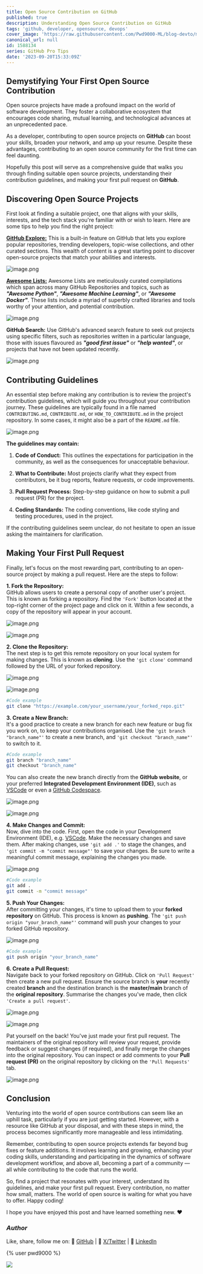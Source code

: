 ```yaml
---
title: Open Source Contribution on GitHub
published: true
description: Understanding Open Source Contribution on GitHub
tags: 'github, developer, opensource, devops'
cover_image: 'https://raw.githubusercontent.com/Pwd9000-ML/blog-devto/main/posts/2023/GitHub-Opensource-Contribute/assets/main-gh-tips.png'
canonical_url: null
id: 1588134
series: GitHub Pro Tips
date: '2023-09-20T15:33:09Z'
---
```


## Demystifying Your First Open Source Contribution

Open source projects have made a profound impact on the world of software development. They foster a collaborative ecosystem that encourages code sharing, mutual learning, and technological advances at an unprecedented pace.

As a developer, contributing to open source projects on **GitHub** can boost your skills, broaden your network, and amp up your resume. Despite these advantages, contributing to an open source community for the first time can feel daunting.

Hopefully this post will serve as a comprehensive guide that walks you through finding suitable open source projects, understanding their contribution guidelines, and making your first pull request on **GitHub**.

## Discovering Open Source Projects

First look at finding a suitable project, one that aligns with your skills, interests, and the tech stack you're familiar with or wish to learn. Here are some tips to help you find the right project:

**[GitHub Explore:](https://github.com/explore)** This is a built-in feature on GitHub that lets you explore popular repositories, trending developers, topic-wise collections, and other curated sections. This wealth of content is a great starting point to discover open-source projects that match your abilities and interests.

![image.png](https://raw.githubusercontent.com/Pwd9000-ML/blog-devto/main/posts/2023/GitHub-Opensource-Contribute/assets/explore.png)

**[Awesome Lists:](https://github.com/topics/awesome)** Awesome Lists are meticulously curated compilations which span across many GitHub Repositories and topics, such as **_"Awesome Python"_**, **_"Awesome Machine Learning"_**, or **_"Awesome Docker"_**. These lists include a myriad of superbly crafted libraries and tools worthy of your attention, and potential contribution.

![image.png](https://raw.githubusercontent.com/Pwd9000-ML/blog-devto/main/posts/2023/GitHub-Opensource-Contribute/assets/awesome.png)

**GitHub Search:** Use GitHub's advanced search feature to seek out projects using specific filters, such as repositories written in a particular language, those with issues flavoured as **_"good first issue"_** or **_"help wanted"_**, or projects that have not been updated recently.

![image.png](https://raw.githubusercontent.com/Pwd9000-ML/blog-devto/main/posts/2023/GitHub-Opensource-Contribute/assets/search.png)

## Contributing Guidelines

An essential step before making any contribution is to review the project's contribution guidelines, which will guide you throughout your contribution journey. These guidelines are typically found in a file named `CONTRIBUTING.md`, `CONTRIBUTE.md`, or `HOW_TO_CONTRIBUTE.md` in the project repository. In some cases, it might also be a part of the `README.md` file.

![image.png](https://raw.githubusercontent.com/Pwd9000-ML/blog-devto/main/posts/2023/GitHub-Opensource-Contribute/assets/cont.png)

**The guidelines may contain:**

1. **Code of Conduct:** This outlines the expectations for participation in the community, as well as the consequences for unacceptable behaviour.

2. **What to Contribute:** Most projects clarify what they expect from contributors, be it bug reports, feature requests, or code improvements.

3. **Pull Request Process:** Step-by-step guidance on how to submit a pull request (PR) for the project.

4. **Coding Standards:** The coding conventions, like code styling and testing procedures, used in the project.

If the contributing guidelines seem unclear, do not hesitate to open an issue asking the maintainers for clarification.

## Making Your First Pull Request

Finally, let's focus on the most rewarding part, contributing to an open-source project by making a pull request. Here are the steps to follow:

**1. Fork the Repository:**  
GitHub allows users to create a personal copy of another user's project. This is known as forking a repository. Find the `'Fork'` button located at the top-right corner of the project page and click on it. Within a few seconds, a copy of the repository will appear in your account.

![image.png](https://raw.githubusercontent.com/Pwd9000-ML/blog-devto/main/posts/2023/GitHub-Opensource-Contribute/assets/fork.png)

![image.png](https://raw.githubusercontent.com/Pwd9000-ML/blog-devto/main/posts/2023/GitHub-Opensource-Contribute/assets/fork2.png)

**2. Clone the Repository:**  
The next step is to get this remote repository on your local system for making changes. This is known as **cloning**. Use the `'git clone'` command followed by the URL of your forked repository.

![image.png](https://raw.githubusercontent.com/Pwd9000-ML/blog-devto/main/posts/2023/GitHub-Opensource-Contribute/assets/clone.png)

![image.png](https://raw.githubusercontent.com/Pwd9000-ML/blog-devto/main/posts/2023/GitHub-Opensource-Contribute/assets/clone2.png)

```bash
#Code example
git clone "https://example.com/your_username/your_forked_repo.git"
```

**3. Create a New Branch:**  
It's a good practice to create a new branch for each new feature or bug fix you work on, to keep your contributions organised. Use the `'git branch "branch_name"'` to create a new branch, and `'git checkout "branch_name"'` to switch to it.

```bash
#Code example
git branch "branch_name"
git checkout "branch_name"
```

You can also create the new branch directly from the **GitHub website**, or your preferred **Integrated Development Environment (IDE)**, such as [VSCode](https://code.visualstudio.com) or even a [GitHub Codespace](https://docs.github.com/en/codespaces/overview?wt.mc_id=DT-MVP-5004771).

![image.png](https://raw.githubusercontent.com/Pwd9000-ML/blog-devto/main/posts/2023/GitHub-Opensource-Contribute/assets/branch.png)

![image.png](https://raw.githubusercontent.com/Pwd9000-ML/blog-devto/main/posts/2023/GitHub-Opensource-Contribute/assets/branch2.png)

**4. Make Changes and Commit:**  
Now, dive into the code. First, open the code in your Development Environment (IDE), e.g. [VSCode](https://code.visualstudio.com/?wt.mc_id=DT-MVP-5004771). Make the necessary changes and save them. After making changes, use `'git add .'` to stage the changes, and `'git commit -m "commit message"'` to save your changes. Be sure to write a meaningful commit message, explaining the changes you made.

![image.png](https://raw.githubusercontent.com/Pwd9000-ML/blog-devto/main/posts/2023/GitHub-Opensource-Contribute/assets/com.png)

```bash
#Code example
git add .
git commit -m "commit message"
```

**5. Push Your Changes:**  
After committing your changes, it's time to upload them to your **forked repository** on GitHub. This process is known as **pushing**. The `'git push origin "your_branch_name"'` command will push your changes to your forked GitHub repository.

![image.png](https://raw.githubusercontent.com/Pwd9000-ML/blog-devto/main/posts/2023/GitHub-Opensource-Contribute/assets/sync.png)

```bash
#Code example
git push origin "your_branch_name"
```

**6. Create a Pull Request:**  
Navigate back to your forked repository on GitHub. Click on `'Pull Request'` then create a new pull request. Ensure the source branch is **your** recently created **branch** and the destination branch is the **master/main** branch of the **original repository**. Summarise the changes you've made, then click `'Create a pull request'`.

![image.png](https://raw.githubusercontent.com/Pwd9000-ML/blog-devto/main/posts/2023/GitHub-Opensource-Contribute/assets/PR.png)

![image.png](https://raw.githubusercontent.com/Pwd9000-ML/blog-devto/main/posts/2023/GitHub-Opensource-Contribute/assets/PR2.png)

Pat yourself on the back! You've just made your first pull request. The maintainers of the original repository will review your request, provide feedback or suggest changes (if required), and finally merge the changes into the original repository. You can inspect or add comments to your **Pull request (PR)** on the original repository by clicking on the `'Pull Requests'` tab.

![image.png](https://raw.githubusercontent.com/Pwd9000-ML/blog-devto/main/posts/2023/GitHub-Opensource-Contribute/assets/PR3.png)

## Conclusion

Venturing into the world of open source contributions can seem like an uphill task, particularly if you are just getting started. However, with a resource like GitHub at your disposal, and with these steps in mind, the process becomes significantly more manageable and less intimidating.

Remember, contributing to open source projects extends far beyond bug fixes or feature additions. It involves learning and growing, enhancing your coding skills, understanding and participating in the dynamics of software development workflow, and above all, becoming a part of a community — all while contributing to the code that runs the world.

So, find a project that resonates with your interest, understand its guidelines, and make your first pull request. Every contribution, no matter how small, matters. The world of open source is waiting for what you have to offer. Happy coding!

I hope you have enjoyed this post and have learned something new. :heart:

### _Author_

Like, share, follow me on: :octopus: [GitHub](https://github.com/Pwd9000-ML) | :penguin: [X/Twitter](https://x.com/pwd9000) | :space_invader: [LinkedIn](https://www.linkedin.com/in/marcel-l-61b0a96b/)

{% user pwd9000 %}

<a href="https://www.buymeacoffee.com/pwd9000"><img src="https://img.buymeacoffee.com/button-api/?text=Buy me a coffee&emoji=&slug=pwd9000&button_colour=FFDD00&font_colour=000000&font_family=Cookie&outline_colour=000000&coffee_colour=ffffff"></a>
